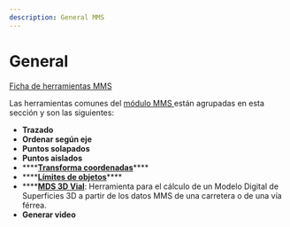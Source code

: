 ```yaml
---
description: General MMS
---
```


# General

[Ficha de herramientas MMS](../../fichas-de-herramientas/ficha-de-herramientas-mms.md)

Las herramientas comunes del [módulo MMS ](../)están agrupadas en esta sección y son las siguientes:

* **Trazado**
* **Ordenar según eje**
* **Puntos solapados**
* **Puntos aislados**
* \*\*\*\*[**Transforma coordenadas**](transforma-nubes-de-puntos-mms.md)\*\*\*\*
* \*\*\*\*[**Límites de objetos**](limites-de-objetos.md)\*\*\*\*
* \*\*\*\*[**MDS 3D Vial**](mds-a-partir-de-datos-mms.md): Herramienta para el cálculo de un Modelo Digital de Superficies 3D a partir de los datos MMS de una carretera o de una vía férrea.
* **Generar video**

